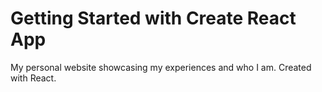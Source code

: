 # Getting Started with Create React App

My personal website showcasing my experiences and who I am.
Created with React.
